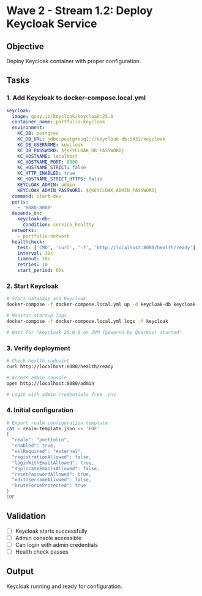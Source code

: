 # Wave 2 - Stream 1.2: Deploy Keycloak Service

## Objective

Deploy Keycloak container with proper configuration.

## Tasks

### 1. Add Keycloak to docker-compose.local.yml

```yaml
keycloak:
  image: quay.io/keycloak/keycloak:25.0
  container_name: portfolio-keycloak
  environment:
    KC_DB: postgres
    KC_DB_URL: jdbc:postgresql://keycloak-db:5432/keycloak
    KC_DB_USERNAME: keycloak
    KC_DB_PASSWORD: ${KEYCLOAK_DB_PASSWORD}
    KC_HOSTNAME: localhost
    KC_HOSTNAME_PORT: 8080
    KC_HOSTNAME_STRICT: false
    KC_HTTP_ENABLED: true
    KC_HOSTNAME_STRICT_HTTPS: false
    KEYCLOAK_ADMIN: admin
    KEYCLOAK_ADMIN_PASSWORD: ${KEYCLOAK_ADMIN_PASSWORD}
  command: start-dev
  ports:
    - '8080:8080'
  depends_on:
    keycloak-db:
      condition: service_healthy
  networks:
    - portfolio-network
  healthcheck:
    test: ['CMD', 'curl', '-f', 'http://localhost:8080/health/ready']
    interval: 30s
    timeout: 10s
    retries: 10
    start_period: 60s
```

### 2. Start Keycloak

```bash
# Start database and Keycloak
docker-compose -f docker-compose.local.yml up -d keycloak-db keycloak

# Monitor startup logs
docker-compose -f docker-compose.local.yml logs -f keycloak

# Wait for "Keycloak 25.0.0 on JVM (powered by Quarkus) started"
```

### 3. Verify deployment

```bash
# Check health endpoint
curl http://localhost:8080/health/ready

# Access admin console
open http://localhost:8080/admin

# Login with admin credentials from .env
```

### 4. Initial configuration

```bash
# Export realm configuration template
cat > realm-template.json << 'EOF'
{
  "realm": "portfolio",
  "enabled": true,
  "sslRequired": "external",
  "registrationAllowed": false,
  "loginWithEmailAllowed": true,
  "duplicateEmailsAllowed": false,
  "resetPasswordAllowed": true,
  "editUsernameAllowed": false,
  "bruteForceProtected": true
}
EOF
```

## Validation

- [ ] Keycloak starts successfully
- [ ] Admin console accessible
- [ ] Can login with admin credentials
- [ ] Health check passes

## Output

Keycloak running and ready for configuration.
